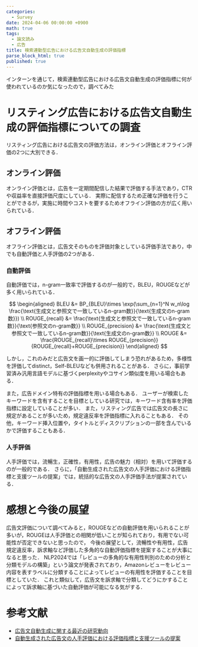```yaml
---
categories:
  - Survey
date: 2024-04-06 00:00:00 +0900
math: true
tags:
  - 論文読み
  - 広告
title: 検索連動型広告における広告文自動生成の評価指標
parse_block_html: true
published: true
---
```


インターンを通じて，検索連動型広告における広告文自動生成の評価指標に何が使われているのか気になったので，調べてみた

# リスティング広告における広告文自動生成の評価指標についての調査

リスティング広告における広告文の評価方法は，オンライン評価とオフライン評価の2つに大別できる．

## オンライン評価

オンライン評価とは，広告を一定期間配信した結果で評価する手法であり，CTRや収益率を直接評価尺度にしている．
実際に配信するため正確な評価を行うことができるが，実施に時間やコストを要するためオフライン評価の方が広く用いられている．

## オフライン評価

オフライン評価とは，広告文そのものを評価対象としている評価手法であり，中でも自動評価と人手評価の2つがある．

### 自動評価
自動評価では，n-gram一致率で評価するのが一般的で，BLEU，ROUGEなどが多く用いられている．

$$
\begin{aligned}
BLEU &= BP_{BLEU}\times \exp(\sum_{n=1}^N w_n\log \frac{\text{生成文と参照文で一致しているn-gram数}}{\text{生成文のn-gram数}}) \\
ROUGE_{recall} &= \frac{\text{生成文と参照文で一致しているn-gram数}}{\text{参照文のn-gram数}} \\
ROUGE_{precision} &= \frac{\text{生成文と参照文で一致しているn-gram数}}{\text{生成文のn-gram数}} \\
ROUGE &= \frac{ROUGE_{recall}\times ROUGE_{precision}}{ROUGE_{recall}+ROUGE_{precision}}
\end{aligned}
$$

しかし，これのみだと広告文を画一的に評価してしまう恐れがあるため，多様性を評価してdistinct，Self-BLEUなども併用されることがある．
さらに，事前学習済み汎用言語モデルに基づくperplexityやコサイン類似度を用いる場合もある．

また，広告ドメイン特有の評価指標を用いる場合もある．
ユーザーが検索したキーワードを含有することを目標としている研究では，キーワード含有率を評価指標に設定していることが多い．
また，リスティング広告では広告文の長さに規定があることが多いため，規定違反率を評価指標に入れることもある．
その他，キーワード挿入位置や，タイトルとディスクリプションの一部を含んでいるかで評価することもある．

### 人手評価
人手評価では，流暢生，正確性，有用性，広告の魅力（相対）を用いて評価するのが一般的である．
さらに，「自動生成された広告文の人手評価における評価指標と支援ツールの提案」では，統括的な広告文の人手評価手法が提案されている．

# 感想と今後の展望
広告文評価について調べてみると，ROUGEなどの自動評価を用いられることが多いが，ROUGEは人手評価との相関が低いことが知られており，有用でない可能性が否定できないと思ったので，
今後の展望として，流暢性や有用性，広告規定違反率，訴求軸など評価した多角的な自動評価指標を提案することが大事になると思った．
NLP2024では「レビューの多角的な有用性判別のための分析と分類モデルの構築」という論文が発表されており，Amazonレビューをレビュー内容を表すラベルに分類することによってレビューの有用性を評価することを目標としていた．
これと類似して，広告文を訴求軸で分類してどうにかすることによって訴求軸に基づいた自動評価が可能になる気がする．

# 参考文献
- [広告文自動生成に関する最近の研究動向](https://www.jstage.jst.go.jp/article/pjsai/JSAI2022/0/JSAI2022_1P5GS601/_article/-char/ja/)
- [自動生成された広告文の人手評価における評価指標と支援ツールの提案](https://www.jstage.jst.go.jp/article/pjsai/JSAI2020/0/JSAI2020_3Rin480/_article/-char/ja/)